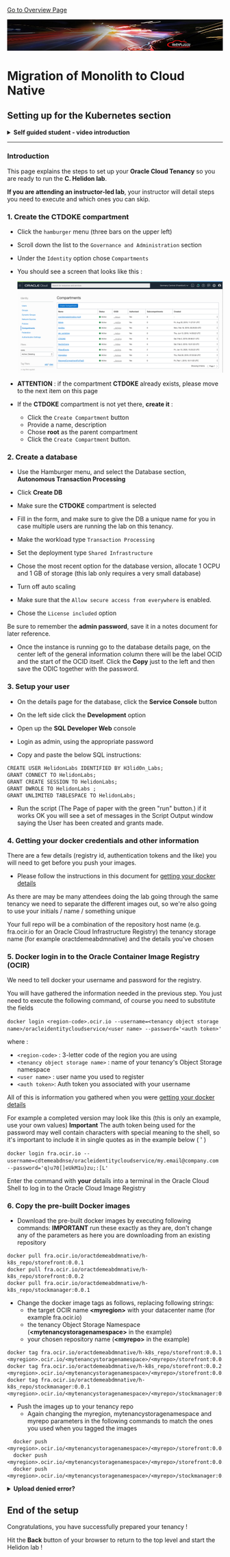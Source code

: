 [Go to Overview Page](../README.md)

![](../../../common/images/customer.logo2.png)

# Migration of Monolith to Cloud Native

## Setting up for the Kubernetes section

<details><summary><b>Self guided student - video introduction</b></summary>
<p>

This video is an introduction to the Kubernetes labs setup - for people who have not done the Helidon and docker sections. Once you've watched it please press the "Back" button on your browser to return to the labs.

[![Kubernetes labs only setup Introduction Video](https://img.youtube.com/vi/o3KqqMqRxPk/0.jpg)](https://youtu.be/o3KqqMqRxPk "Kubernetes labs only setup introduction video")

</p>
</details>

---

### Introduction

This page explains the steps to set up your **Oracle Cloud Tenancy** so you are ready to run the **C. Helidon lab**. 

**If you are attending an instructor-led lab**, your instructor will detail steps you need to execute and which ones you can skip.

### 1. Create the CTDOKE compartment

- Click the `hamburger` menu (three bars on the upper left)

- Scroll down the list to the `Governance and Administration` section

- Under the `Identity` option chose `Compartments`

- You should see a screen that looks like this : 

  ![](images/compartments.png)

  

- **ATTENTION** : if the compartment **CTDOKE** already exists, please move to the next item on this page
- If the **CTDOKE** compartment is not yet there, **create it** : 
  - Click the `Create Compartment` button
  - Provide a name, description
  - Chose **root** as the parent compartment
  - Click the `Create Compartment` button.



### 2. Create a database

- Use the Hamburger menu, and select the Database section, **Autonomous Transaction Processing**
- Click **Create DB**

- Make sure the **CTDOKE** compartment is selected
- Fill in the form, and make sure to give the DB a unique name for you in case multiple users are running the lab on this tenancy.

- Make the workload type `Transaction Processing` 
- Set the deployment type `Shared Infrastructure` 

- Chose the most recent option for the database version, allocate 1 OCPU and 1 GB of storage (this lab only requires a very small database)

- Turn off auto scaling

- Make sure that the `Allow secure access from everywhere` is enabled.

- Chose the `License included` option

Be sure to remember the **admin password**, save it in a notes document for later reference.

- Once the instance is running go to the database details page, on the center left of the general information column there will be the label OCID and the start of the OCID itself. Click the **Copy** just to the left and then save the ODIC together with the password.



### 3. Setup your user

- On the details page for the database, click the **Service Console** button

- On the left side click the **Development** option

- Open up the **SQL Developer Web** console

- Login as admin, using the appropriate password

- Copy and paste the below SQL instructions:

```CREATE USER HelidonLabs IDENTIFIED BY H3lid0n_Labs;
CREATE USER HelidonLabs IDENTIFIED BY H3lid0n_Labs;
GRANT CONNECT TO HelidonLabs;
GRANT CREATE SESSION TO HelidonLabs;
GRANT DWROLE TO HelidonLabs ;
GRANT UNLIMITED TABLESPACE TO HelidonLabs;
```

- Run the script (The Page of paper with the green "run" button.) if it works OK you will see a set of messages in the Script Output window saying the User has been created and grants made.



### 4. Getting your docker credentials and other information

There are a few details (registry id, authentication tokens and the like) you will need to get before you push your images. 

- Please follow the instructions in this document for [getting your docker details](../ManualSetup/GetDockerDetailsForYourTenancy.md)

As there are may be many attendees doing the lab going through the same tenancy we need to separate the different images out, so we're also going to use your initials / name / something unique 

Your full repo will be a combination of the repository host name (e.g. fra.ocir.io for an Oracle Cloud Infrastructure Registry) the tenancy storage name (for example oractdemeabdmnative) and the  details you've chosen

### 5. Docker login in to the Oracle Container Image Registry (OCIR)

We need to tell docker your username and password for the registry. 

You will have gathered the information needed in the previous step. You just need to execute the following command, of course you need to substitute the fields

`docker login <region-code>.ocir.io --username=<tenancy object storage name>/oracleidentitycloudservice/<user name> --password='<auth token>'`

where :

- `<region-code>` : 3-letter code of the region you are using
- `<tenancy object storage name>` : name of your tenancy's Object Storage namespace
- `<user name>` : user name you used to register
- `<auth token>`: Auth token you associated with your username

All of this is information you gathered when you were [getting your docker details](../ManualSetup/GetDockerDetailsForYourTenancy.md)

For example a completed version may look like this (this is only an example, use your own values) **Important** The auth token being used for the password may well contain characters with special meaning to the shell, so it's important to include it in single quotes as in the example below ( ' )

`docker login fra.ocir.io --username=cdtemeabdnse/oracleidentitycloudservice/my.email@company.com --password='q)u70[]eUkM1u}zu;:[L'`

Enter the command with **your** details into a terminal in the Oracle Cloud Shell to log in to the Oracle Cloud Image Registry


### 6. Copy the pre-built Docker images  

- Download the pre-built docker images by executing following commands: **IMPORTANT** run these exactly as they are, don't change any of the parameters as here you are downloading from an existing repository

```
docker pull fra.ocir.io/oractdemeabdmnative/h-k8s_repo/storefront:0.0.1
docker pull fra.ocir.io/oractdemeabdmnative/h-k8s_repo/storefront:0.0.2
docker pull fra.ocir.io/oractdemeabdmnative/h-k8s_repo/stockmanager:0.0.1
```

- Change the docker image tags as follows, replacing following strings:
  - the target OCIR name  **\<myregion\>** with your datacenter name (for example fra.ocir.io)
  - the tenancy Object Storage Namespace (**\<mytenancystoragenamespace\>** in the example)
  - your chosen repository name (**\<myrepo\>** in the example)

```
docker tag fra.ocir.io/oractdemeabdmnative/h-k8s_repo/storefront:0.0.1 <myregion>.ocir.io/<mytenancystoragenamespace>/<myrepo>/storefront:0.0.1
docker tag fra.ocir.io/oractdemeabdmnative/h-k8s_repo/storefront:0.0.2 <myregion>.ocir.io/<mytenancystoragenamespace>/<myrepo>/storefront:0.0.2
docker tag fra.ocir.io/oractdemeabdmnative/h-k8s_repo/stockmanager:0.0.1 <myregion>.ocir.io/<mytenancystoragenamespace>/<myrepo>/stockmanager:0.0.1
```



- Push the images up to your tenancy repo
  - Again changing the myregion, mytenancystoragenamespace and myrepo parameters in the following commands to match the ones you used when you tagged the images

```
  docker push <myregion>.ocir.io/<mytenancystoragenamespace>/<myrepo>/storefront:0.0.1
  docker push <myregion>.ocir.io/<mytenancystoragenamespace>/<myrepo>/storefront:0.0.2
  docker push <myregion>.ocir.io/<mytenancystoragenamespace>/<myrepo>/stockmanager:0.0.1
```

<details><summary><b>Upload denied error?</b></summary>
<p>

If during the docker push stage you get image upload denied errors then it means that you do not have the right policies set for your groups in your tenancy. This can happen in existing tenancies if you are not an admin or been given rights via a policy. (In a trial tenancy you are usually the admin with all rights so it's not generally an issue there.) You will need to ask your tenancy admin to add you to a group which has rights to create repos in your OCIR instance and upload them. See the [Policies to control repository access](https://docs.cloud.oracle.com/en-us/iaas/Content/Registry/Concepts/registrypolicyrepoaccess.htm) document.

</p></details>

## End of the setup

Congratulations, you have successfully prepared your tenancy ! 

Hit the **Back** button of your browser to return to the top level and start the Helidon lab !




```

```